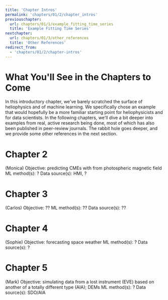 ```yaml
---
title: 'Chapter Intros'
permalink: 'chapters/01/2/chapter_intros'
previouschapter:
  url: chapters/01/1/example_fitting_time_series
  title: 'Example Fitting Time Series'
nextchapter:
  url: chapters/01/3/other_references
  title: 'Other References'
redirect_from:
  - 'chapters/01/2/chapter-intros'
---
```

What You'll See in the Chapters to Come
====================

In this introductory chapter, we've barely scratched the surface of heliophysics and of machine learning. We specifically chose an example that would hopefully be a more familiar starting point for heliophysicists and for data scientists. In the following chapters, we'll dive a bit deeper into examples from real, active research being done, most of which has also been published in peer-review journals. The rabbit hole goes deeper, and we provide some other references in the next section. 

# Chapter 2
(Monica)
Objective: predicting CMEs with from photospheric magnetic field
ML method(s): ?
Data source(s): HMI, ?

# Chapter 3
(Carlos)
Objective: ??
ML method(s): ??
Data source(s): ??

# Chapter 4
(Sophie)
Objective: forecasting space weather
ML method(s): ?
Data source(s): ? 

# Chapter 5
(Mark)
Objective: simulating data from a lost instrument (EVE) based on another of a totally different type (AIA); DEMs
ML method(s): ? 
Data source(s): SDO/AIA
